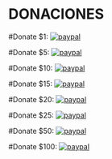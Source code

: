# DONACIONES

#Donate $1:
[![paypal](https://www.paypalobjects.com/en_US/i/btn/btn_paynowCC_LG.gif)](https://www.paypal.com/cgi-bin/webscr?cmd=_s-xclick&hosted_button_id=QKUJCCTFV636N)

#Donate $5:
[![paypal](https://www.paypalobjects.com/en_US/i/btn/btn_paynowCC_LG.gif)](https://www.paypal.com/cgi-bin/webscr?cmd=_s-xclick&hosted_button_id=2679Y7MKG6PYW)

#Donate $10:
[![paypal](https://www.paypalobjects.com/en_US/i/btn/btn_paynowCC_LG.gif)](https://www.paypal.com/cgi-bin/webscr?cmd=_s-xclick&hosted_button_id=AJ7FX6C8WTFRL)


#Donate $15:
[![paypal](https://www.paypalobjects.com/en_US/i/btn/btn_paynowCC_LG.gif)](https://www.paypal.com/cgi-bin/webscr?cmd=_s-xclick&hosted_button_id=G6UBC74DU5SFA)


#Donate $20:
[![paypal](https://www.paypalobjects.com/en_US/i/btn/btn_paynowCC_LG.gif)](https://www.paypal.com/cgi-bin/webscr?cmd=_s-xclick&hosted_button_id=MJ36RUL2L4GRS)


#Donate $25:
[![paypal](https://www.paypalobjects.com/en_US/i/btn/btn_paynowCC_LG.gif)](https://www.paypal.com/cgi-bin/webscr?cmd=_s-xclick&hosted_button_id=UCK3C4VMDD79W)

#Donate $50:
[![paypal](https://www.paypalobjects.com/en_US/i/btn/btn_paynowCC_LG.gif)](https://www.paypal.com/cgi-bin/webscr?cmd=_s-xclick&hosted_button_id=YSFK3L9G53SSC)

#Donate $100:
[![paypal](https://www.paypalobjects.com/en_US/i/btn/btn_paynowCC_LG.gif)](https://www.paypal.com/cgi-bin/webscr?cmd=_s-xclick&hosted_button_id=RWCT5PC945USC)

